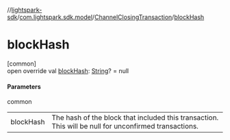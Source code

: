 //[lightspark-sdk](../../../index.md)/[com.lightspark.sdk.model](../index.md)/[ChannelClosingTransaction](index.md)/[blockHash](block-hash.md)

# blockHash

[common]\
open override val [blockHash](block-hash.md): [String](https://kotlinlang.org/api/latest/jvm/stdlib/kotlin/-string/index.html)? = null

#### Parameters

common

| | |
|---|---|
| blockHash | The hash of the block that included this transaction. This will be null for unconfirmed transactions. |
